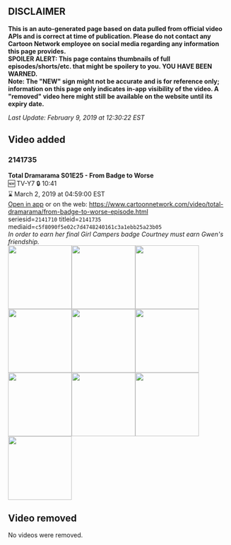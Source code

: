 ## DISCLAIMER
**This is an auto-generated page based on data pulled from official video APIs and is correct at time of publication. Please do not contact any Cartoon Network employee on social media regarding any information this page provides.**  
**SPOILER ALERT: This page contains thumbnails of full episodes/shorts/etc. that might be spoilery to you. YOU HAVE BEEN WARNED.**  
**Note: The "NEW" sign might not be accurate and is for reference only; information on this page only indicates in-app visibility of the video. A "removed" video here might still be available on the website until its expiry date.**  

_Last Update: February 9, 2019 at 12:30:22 EST_
## Video added
### 2141735
**Total Dramarama S01E25 - From Badge to Worse**  
🆕 TV-Y7 🔒 10:41  
⌛ March 2, 2019 at 04:59:00 EST  
[Open in app](https://tinyurl.com/y5a22fuy) or on the web: https://www.cartoonnetwork.com/video/total-dramarama/from-badge-to-worse-episode.html  
seriesid=`2141710` titleid=`2141735` mediaid=`c5f8090f5e02c7d4748240161c3a1ebb25a23b05`  
_In order to earn her final Girl Campers badge Courtney must earn Gwen's friendship._  
<a href="https://s3.amazonaws.com/cartoonorchestrator/2141735_001_1280x720.jpg"><img src="https://s3.amazonaws.com/cartoonorchestrator/2141735_001_640x360.jpg" height="144px" /></a><a href="https://s3.amazonaws.com/cartoonorchestrator/2141735_002_1280x720.jpg"><img src="https://s3.amazonaws.com/cartoonorchestrator/2141735_002_640x360.jpg" height="144px" /></a><a href="https://s3.amazonaws.com/cartoonorchestrator/2141735_003_1280x720.jpg"><img src="https://s3.amazonaws.com/cartoonorchestrator/2141735_003_640x360.jpg" height="144px" /></a><a href="https://s3.amazonaws.com/cartoonorchestrator/2141735_004_1280x720.jpg"><img src="https://s3.amazonaws.com/cartoonorchestrator/2141735_004_640x360.jpg" height="144px" /></a><a href="https://s3.amazonaws.com/cartoonorchestrator/2141735_005_1280x720.jpg"><img src="https://s3.amazonaws.com/cartoonorchestrator/2141735_005_640x360.jpg" height="144px" /></a><a href="https://s3.amazonaws.com/cartoonorchestrator/2141735_006_1280x720.jpg"><img src="https://s3.amazonaws.com/cartoonorchestrator/2141735_006_640x360.jpg" height="144px" /></a><a href="https://s3.amazonaws.com/cartoonorchestrator/2141735_007_1280x720.jpg"><img src="https://s3.amazonaws.com/cartoonorchestrator/2141735_007_640x360.jpg" height="144px" /></a><a href="https://s3.amazonaws.com/cartoonorchestrator/2141735_008_1280x720.jpg"><img src="https://s3.amazonaws.com/cartoonorchestrator/2141735_008_640x360.jpg" height="144px" /></a><a href="https://s3.amazonaws.com/cartoonorchestrator/2141735_009_1280x720.jpg"><img src="https://s3.amazonaws.com/cartoonorchestrator/2141735_009_640x360.jpg" height="144px" /></a><a href="https://s3.amazonaws.com/cartoonorchestrator/2141735_010_1280x720.jpg"><img src="https://s3.amazonaws.com/cartoonorchestrator/2141735_010_640x360.jpg" height="144px" /></a>
## Video removed
No videos were removed.
